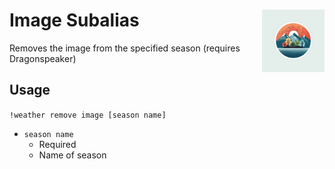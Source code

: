 <h1>Image Subalias<img align="right" src="../../../Data/images/main.png" width="100px"></h1>

Removes the image from the specified season (requires Dragonspeaker)

## Usage
`!weather remove image [season name]`
- `season name`
    - Required
    - Name of season